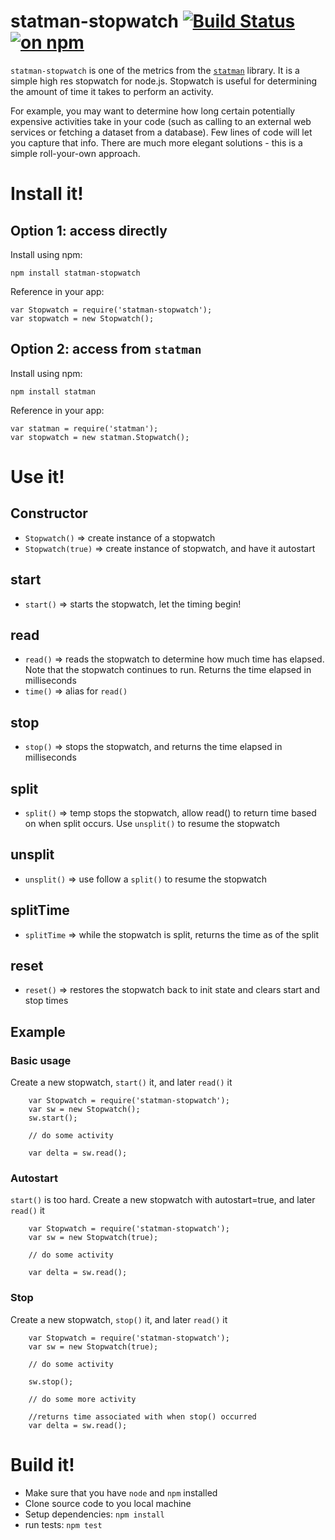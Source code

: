 # statman-stopwatch [![Build Status](https://travis-ci.org/jasonray/statman-stopwatch.svg?branch=master)](https://travis-ci.org/jasonray/statman-stopwatch) [![on npm](http://img.shields.io/npm/v/statman-stopwatch.svg?style=flat)](https://www.npmjs.org/package/statman-stopwatch)

`statman-stopwatch` is one of the metrics from the [`statman`](https://github.com/jasonray/statman) library.  It is a simple high res stopwatch for node.js.  Stopwatch is useful for determining the amount of time it takes to perform an activity.

For example, you may want to determine how long certain potentially expensive activities take in your code (such as calling to an external web services or fetching a dataset from a database).  Few lines of code will let you capture that info.  There are much more elegant solutions - this is a simple roll-your-own approach.

# Install it!
## Option 1: access directly
Install using npm:
```
npm install statman-stopwatch
```

Reference in your app:
```
var Stopwatch = require('statman-stopwatch');
var stopwatch = new Stopwatch();
```

## Option 2: access from `statman`
Install using npm:
```
npm install statman
```

Reference in your app:
```
var statman = require('statman');
var stopwatch = new statman.Stopwatch();
```

# Use it!
## Constructor
* `Stopwatch()` => create instance of a stopwatch
* `Stopwatch(true)` => create instance of stopwatch, and have it autostart

## start
* `start()` => starts the stopwatch, let the timing begin!

## read
* `read()` => reads the stopwatch to determine how much time has elapsed.  Note that the stopwatch continues to run.  Returns the time elapsed in milliseconds
* `time()` => alias for `read()`

## stop
* `stop()` => stops the stopwatch, and returns the time elapsed in milliseconds

## split
* `split()` => temp stops the stopwatch, allow read() to return time based on when split occurs.  Use `unsplit()` to resume the stopwatch

## unsplit
* `unsplit()` => use follow a `split()` to resume the stopwatch

## splitTime
* `splitTime` => while the stopwatch is split, returns the time as of the split

## reset
* `reset()` => restores the stopwatch back to init state and clears start and stop times

## Example

### Basic usage
Create a new stopwatch, `start()` it, and later `read()` it
```
    var Stopwatch = require('statman-stopwatch');
    var sw = new Stopwatch();
    sw.start();

    // do some activity

    var delta = sw.read();
 ```

### Autostart
`start()` is too hard.  Create a new stopwatch with autostart=true, and later `read()` it
```
    var Stopwatch = require('statman-stopwatch');
    var sw = new Stopwatch(true);

    // do some activity

    var delta = sw.read();
 ```

### Stop
Create a new stopwatch, `stop()` it, and later `read()` it
```
    var Stopwatch = require('statman-stopwatch');
    var sw = new Stopwatch(true);

    // do some activity

    sw.stop();

    // do some more activity

    //returns time associated with when stop() occurred
    var delta = sw.read();
 ```
 
# Build it!
- Make sure that you have `node` and `npm` installed
- Clone source code to you local machine
- Setup dependencies: `npm install`
- run tests: `npm test`
 
